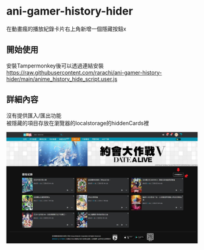 # ani-gamer-history-hider

在動畫瘋的播放紀錄卡片右上角新增一個隱藏按鈕x

## 開始使用

安裝Tampermonkey後可以透過連結安裝  
https://raw.githubusercontent.com/rarachi/ani-gamer-history-hider/main/anime_history_hide_script.user.js

## 詳細內容

沒有提供匯入/匯出功能  
被隱藏的項目存放在瀏覽器的localstorage的hiddenCards裡  

![Sample Image](https://raw.githubusercontent.com/rarachi/ani-gamer-history-hider/main/imgaes/sample1.1.jpg)
